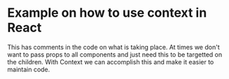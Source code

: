 # Example on how to use context in React
This has comments in the code on what is taking place.
At times we don't want to pass props to all components and just need this to be targetted on the children.
With Context we can accomplish this and make it easier to maintain code.


